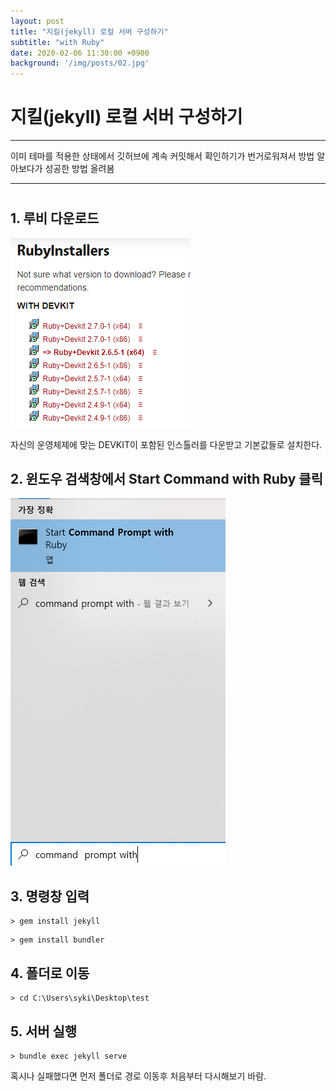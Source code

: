 ```yaml
---
layout: post
title: "지킬(jekyll) 로컬 서버 구성하기"
subtitle: "with Ruby"
date: 2020-02-06 11:30:00 +0900
background: '/img/posts/02.jpg'
---
```


# 지킬(jekyll) 로컬 서버 구성하기

---

이미 테마를 적용한 상태에서 깃허브에 계속 커밋해서 확인하기가 번거로워져서 방법 알아보다가 성공한 방법 올려봄

---
# 
## 1. 루비 다운로드
![루비 다운로드](/assets/img/1.png)

자신의 운영체제에 맞는 DEVKIT이 포함된 인스톨러를 다운받고 기본값들로 설치한다.  


## 2. 윈도우 검색창에서 Start Command with Ruby 클릭
![검색창에서 cmd 실행](/assets/img/2.png)


## 3. 명령창 입력
```
> gem install jekyll
```
```
> gem install bundler  
```  


## 4. 폴더로 이동

```
> cd C:\Users\syki\Desktop\test
```  


## 5. 서버 실행

```
> bundle exec jekyll serve
```

혹시나 실패했다면 먼저 폴더로 경로 이동후 처음부터 다시해보기 바람.
